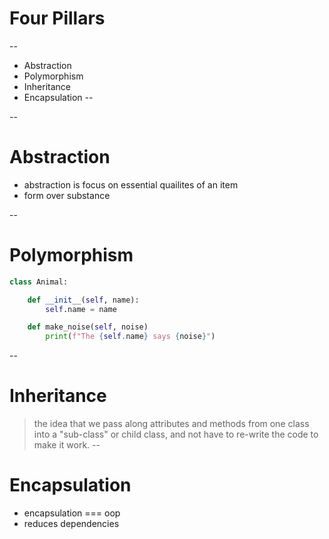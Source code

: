 
# Four Pillars
--
- Abstraction
- Polymorphism
- Inheritance
- Encapsulation
--

--
# Abstraction

- abstraction is focus on essential quailites of an item <!-- .element: class="fragment" -->
- form over substance <!-- .element: class="fragment" -->

--
# Polymorphism

```py
class Animal:

    def __init__(self, name):
        self.name = name

    def make_noise(self, noise)
        print(f"The {self.name} says {noise}")
```


--
# Inheritance

> the idea that we pass along attributes and methods from one class into a "sub-class" or child class, and not have to re-write the code to make it work. <!-- .element: class="fragment fade-in" -->
--
# Encapsulation
- encapsulation === oop
- reduces dependencies 
